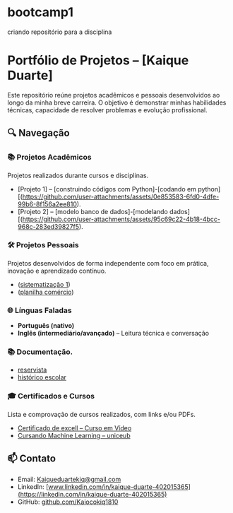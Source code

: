 # bootcamp1
criando repositório para a disciplina
# Portfólio de Projetos – [Kaique Duarte]

Este repositório reúne projetos acadêmicos e pessoais desenvolvidos ao longo da minha breve carreira. O objetivo é demonstrar minhas habilidades técnicas, capacidade de resolver problemas e evolução profissional.

## 🔍 Navegação

### 📚 Projetos Acadêmicos
Projetos realizados durante cursos e disciplinas.

- [Projeto 1] – [construindo códigos com Python]-[codando em python][(https://github.com/user-attachments/assets/0e853583-6fd0-4dfe-99b6-8f156a2ee810).
- [Projeto 2] – [modelo banco de dados]-[modelando dados][(https://github.com/user-attachments/assets/95c69c22-4b18-4bcc-968c-283ed39827f5).

### 🛠 Projetos Pessoais
Projetos desenvolvidos de forma independente com foco em prática, inovação e aprendizado contínuo.

- ([sistematização 1](https://github.com/user-attachments/files/20131143/sistematizacao.1.pdf))
- ([planilha comércio](https://github.com/user-attachments/assets/78882e52-6b86-459b-a830-ffdd4a4cb501))

### 🌐 Línguas Faladas
- **Português (nativo)**
- **Inglês (intermediário/avançado)** – Leitura técnica e conversação

### 📚 Documentação.
- [reservista](https://github.com/user-attachments/assets/61a10f08-962c-41df-9f7f-aa29a8cbb193)
- [histórico escolar](https://github.com/user-attachments/assets/e8117d5f-9481-46d3-8e72-50096ce933d0)


### 🎓 Certificados e Cursos
Lista e comprovação de cursos realizados, com links e/ou PDFs.

- [Certificado de excell – Curso em Vídeo](https://github.com/user-attachments/assets/31fe0a08-b1fd-4739-a33c-6df53938f678)
- [Cursando Machine Learning – uniceub](https://github.com/user-attachments/assets/930fa013-a772-4401-9f5f-5a29ef4b9078)

## 📫 Contato

- Email: Kaiqueduartekiq@gmail.com  
- LinkedIn: [www.linkedin.com/in/kaique-duarte-402015365](https://linkedin.com/in/kaique-duarte-402015365)  
- GitHub: [github.com/Kaiocokiq1810](https://github.com/Kaiocokiq1810)
